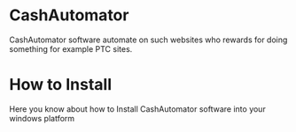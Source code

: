 # CashAutomator
CashAutomator software automate on such websites who rewards for doing something for example PTC sites.

# How to Install
Here you know about how to Install CashAutomator software into your windows platform